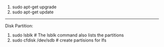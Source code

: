 1. sudo apt-get upgrade
2. sudo apt-get update
-----------------------------------------------
Disk Partition:
1. sudo lsblk # The lsblk command also lists the partitions
2. sudo cfdisk /dev/sdb # create partisions for lfs